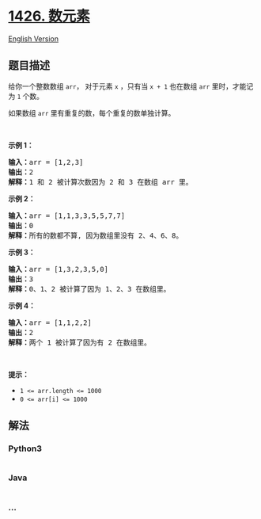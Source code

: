 # [1426. 数元素](https://leetcode-cn.com/problems/counting-elements)

[English Version](/solution/1400-1499/1426.Counting%20Elements/README_EN.md)

## 题目描述

<!-- 这里写题目描述 -->

<p>给你一个整数数组&nbsp;<code>arr</code>， 对于元素 <code>x</code> ，只有当 <code>x + 1</code> 也在数组&nbsp;<code>arr</code> 里时，才能记为 <code>1</code> 个数。</p>

<p>如果数组&nbsp;<code>arr</code> 里有重复的数，每个重复的数单独计算。</p>

<p>&nbsp;</p>

<p><strong>示例 1：</strong></p>

<pre><strong>输入：</strong>arr = [1,2,3]
<strong>输出：</strong>2
<strong>解释：</strong>1 和 2 被计算次数因为 2 和 3 在数组 arr 里。</pre>

<p><strong>示例 2：</strong></p>

<pre><strong>输入：</strong>arr = [1,1,3,3,5,5,7,7]
<strong>输出：</strong>0
<strong>解释：</strong>所有的数都不算, 因为数组里没有 2、4、6、8。
</pre>

<p><strong>示例 3：</strong></p>

<pre><strong>输入：</strong>arr = [1,3,2,3,5,0]
<strong>输出：</strong>3
<strong>解释：</strong>0、1、2 被计算了因为 1、2、3 在数组里。
</pre>

<p><strong>示例 4：</strong></p>

<pre><strong>输入：</strong>arr = [1,1,2,2]
<strong>输出：</strong>2
<strong>解释：</strong>两个 1 被计算了因为有 2 在数组里。
</pre>

<p>&nbsp;</p>

<p><strong>提示：</strong></p>

<ul>
	<li><code>1 &lt;= arr.length &lt;= 1000</code></li>
	<li><code>0 &lt;= arr[i] &lt;= 1000</code></li>
</ul>


## 解法

<!-- 这里可写通用的实现逻辑 -->

<!-- tabs:start -->

### **Python3**

<!-- 这里可写当前语言的特殊实现逻辑 -->

```python

```

### **Java**

<!-- 这里可写当前语言的特殊实现逻辑 -->

```java

```

### **...**

```

```

<!-- tabs:end -->
